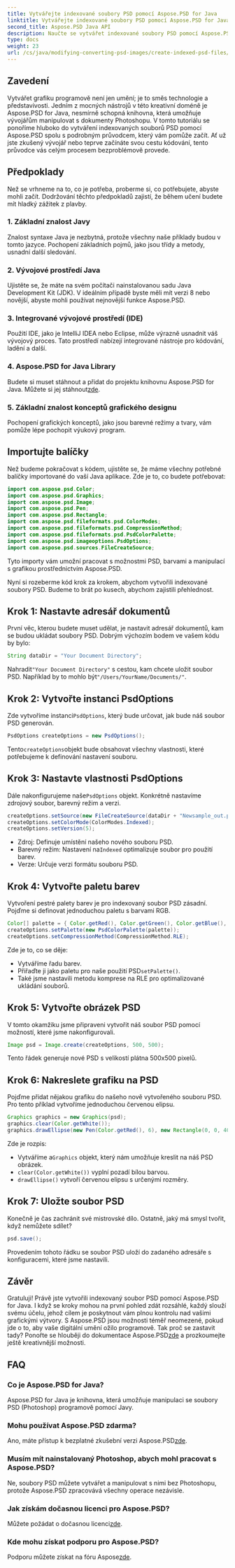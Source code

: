 ```yaml
---
title: Vytvářejte indexované soubory PSD pomocí Aspose.PSD for Java
linktitle: Vytvářejte indexované soubory PSD pomocí Aspose.PSD for Java
second_title: Aspose.PSD Java API
description: Naučte se vytvářet indexované soubory PSD pomocí Aspose.PSD for Java v našem podrobném průvodci. Připojte se nyní a prozkoumejte nekonečné umělecké možnosti.
type: docs
weight: 23
url: /cs/java/modifying-converting-psd-images/create-indexed-psd-files/
---
```

## Zavedení
Vytvářet grafiku programově není jen umění; je to směs technologie a představivosti. Jedním z mocných nástrojů v této kreativní doméně je Aspose.PSD for Java, nesmírně schopná knihovna, která umožňuje vývojářům manipulovat s dokumenty Photoshopu. V tomto tutoriálu se ponoříme hluboko do vytváření indexovaných souborů PSD pomocí Aspose.PSD spolu s podrobným průvodcem, který vám pomůže začít. Ať už jste zkušený vývojář nebo teprve začínáte svou cestu kódování, tento průvodce vás celým procesem bezproblémově provede.
## Předpoklady
Než se vrhneme na to, co je potřeba, proberme si, co potřebujete, abyste mohli začít. Dodržování těchto předpokladů zajistí, že během učení budete mít hladký zážitek z plavby.
### 1. Základní znalost Javy
Znalost syntaxe Java je nezbytná, protože všechny naše příklady budou v tomto jazyce. Pochopení základních pojmů, jako jsou třídy a metody, usnadní další sledování.
### 2. Vývojové prostředí Java
Ujistěte se, že máte na svém počítači nainstalovanou sadu Java Development Kit (JDK). V ideálním případě byste měli mít verzi 8 nebo novější, abyste mohli používat nejnovější funkce Aspose.PSD.
### 3. Integrované vývojové prostředí (IDE)
Použití IDE, jako je IntelliJ IDEA nebo Eclipse, může výrazně usnadnit váš vývojový proces. Tato prostředí nabízejí integrované nástroje pro kódování, ladění a další.
### 4. Aspose.PSD for Java Library
 Budete si muset stáhnout a přidat do projektu knihovnu Aspose.PSD for Java. Můžete si jej stáhnout[zde](https://releases.aspose.com/psd/java/).
### 5. Základní znalost konceptů grafického designu
Pochopení grafických konceptů, jako jsou barevné režimy a tvary, vám pomůže lépe pochopit výukový program.
## Importujte balíčky
Než budeme pokračovat s kódem, ujistěte se, že máme všechny potřebné balíčky importované do vaší Java aplikace. Zde je to, co budete potřebovat:
```java
import com.aspose.psd.Color;
import com.aspose.psd.Graphics;
import com.aspose.psd.Image;
import com.aspose.psd.Pen;
import com.aspose.psd.Rectangle;
import com.aspose.psd.fileformats.psd.ColorModes;
import com.aspose.psd.fileformats.psd.CompressionMethod;
import com.aspose.psd.fileformats.psd.PsdColorPalette;
import com.aspose.psd.imageoptions.PsdOptions;
import com.aspose.psd.sources.FileCreateSource;
```
Tyto importy vám umožní pracovat s možnostmi PSD, barvami a manipulací s grafikou prostřednictvím Aspose.PSD.

Nyní si rozeberme kód krok za krokem, abychom vytvořili indexované soubory PSD. Budeme to brát po kusech, abychom zajistili přehlednost.
## Krok 1: Nastavte adresář dokumentů
První věc, kterou budete muset udělat, je nastavit adresář dokumentů, kam se budou ukládat soubory PSD. Dobrým výchozím bodem ve vašem kódu by bylo:
```java
String dataDir = "Your Document Directory";
```
 Nahradit`"Your Document Directory"` s cestou, kam chcete uložit soubor PSD. Například by to mohlo být`"/Users/YourName/Documents/"`.
## Krok 2: Vytvořte instanci PsdOptions
 Zde vytvoříme instanci`PsdOptions`, který bude určovat, jak bude náš soubor PSD generován.
```java
PsdOptions createOptions = new PsdOptions();
```
 Tento`createOptions`objekt bude obsahovat všechny vlastnosti, které potřebujeme k definování nastavení souboru. 
## Krok 3: Nastavte vlastnosti PsdOptions
 Dále nakonfigurujeme naše`PsdOptions` objekt. Konkrétně nastavíme zdrojový soubor, barevný režim a verzi. 
```java
createOptions.setSource(new FileCreateSource(dataDir + "Newsample_out.psd", false));
createOptions.setColorMode(ColorModes.Indexed);
createOptions.setVersion(5);
```
- Zdroj: Definuje umístění našeho nového souboru PSD.
-  Barevný režim: Nastavení na`Indexed` optimalizuje soubor pro použití barev.
- Verze: Určuje verzi formátu souboru PSD.
## Krok 4: Vytvořte paletu barev
Vytvoření pestré palety barev je pro indexovaný soubor PSD zásadní. Pojďme si definovat jednoduchou paletu s barvami RGB.
```java
Color[] palette = { Color.getRed(), Color.getGreen(), Color.getBlue(), Color.getYellow() };
createOptions.setPalette(new PsdColorPalette(palette));
createOptions.setCompressionMethod(CompressionMethod.RLE);
```
Zde je to, co se děje:
- Vytváříme řadu barev.
-  Přiřaďte ji jako paletu pro naše použití PSD`setPalette()`.
- Také jsme nastavili metodu komprese na RLE pro optimalizované ukládání souborů.
## Krok 5: Vytvořte obrázek PSD
V tomto okamžiku jsme připraveni vytvořit náš soubor PSD pomocí možností, které jsme nakonfigurovali.
```java
Image psd = Image.create(createOptions, 500, 500);
```
Tento řádek generuje nové PSD s velikostí plátna 500x500 pixelů.
## Krok 6: Nakreslete grafiku na PSD
Pojďme přidat nějakou grafiku do našeho nově vytvořeného souboru PSD. Pro tento příklad vytvoříme jednoduchou červenou elipsu.
```java
Graphics graphics = new Graphics(psd);
graphics.clear(Color.getWhite());
graphics.drawEllipse(new Pen(Color.getRed(), 6), new Rectangle(0, 0, 400, 400));
```
Zde je rozpis:
-  Vytváříme a`Graphics` objekt, který nám umožňuje kreslit na náš PSD obrázek.
- `clear(Color.getWhite())` vyplní pozadí bílou barvou.
- `drawEllipse()` vytvoří červenou elipsu s určenými rozměry.
## Krok 7: Uložte soubor PSD
Konečně je čas zachránit své mistrovské dílo. Ostatně, jaký má smysl tvořit, když nemůžete sdílet?
```java
psd.save();
```
Provedením tohoto řádku se soubor PSD uloží do zadaného adresáře s konfiguracemi, které jsme nastavili.
## Závěr
Gratuluji! Právě jste vytvořili indexovaný soubor PSD pomocí Aspose.PSD for Java. I když se kroky mohou na první pohled zdát rozsáhlé, každý slouží svému účelu, jehož cílem je poskytnout vám plnou kontrolu nad vašimi grafickými výtvory. S Aspose.PSD jsou možnosti téměř neomezené, pokud jde o to, aby vaše digitální umění ožilo programově.
Tak proč se zastavit tady? Ponořte se hlouběji do dokumentace Aspose.PSD[zde](https://reference.aspose.com/psd/java/) a prozkoumejte ještě kreativnější možnosti.
## FAQ
### Co je Aspose.PSD for Java?
Aspose.PSD for Java je knihovna, která umožňuje manipulaci se soubory PSD (Photoshop) programově pomocí Javy.
### Mohu používat Aspose.PSD zdarma?
 Ano, máte přístup k bezplatné zkušební verzi Aspose.PSD[zde](https://releases.aspose.com/).
### Musím mít nainstalovaný Photoshop, abych mohl pracovat s Aspose.PSD?
Ne, soubory PSD můžete vytvářet a manipulovat s nimi bez Photoshopu, protože Aspose.PSD zpracovává všechny operace nezávisle.
### Jak získám dočasnou licenci pro Aspose.PSD?
 Můžete požádat o dočasnou licenci[zde](https://purchase.aspose.com/temporary-license/).
### Kde mohu získat podporu pro Aspose.PSD?
 Podporu můžete získat na fóru Aspose[zde](https://forum.aspose.com/c/psd/34).